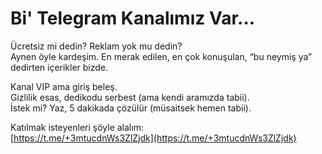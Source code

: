 # Bi' Telegram Kanalımız Var...

Ücretsiz mi dedin? Reklam yok mu dedin?  
Aynen öyle kardeşim. En merak edilen, en çok konuşulan, “bu neymiş ya” dedirten içerikler bizde.

Kanal VIP ama giriş beleş.  
Gizlilik esas, dedikodu serbest (ama kendi aramızda tabii).  
İstek mi? Yaz, 5 dakikada çözülür (müsaitsek hemen tabii).

Katılmak isteyenleri şöyle alalım:  
[https://t.me/+3mtucdnWs3ZlZjdk](https://t.me/+3mtucdnWs3ZlZjdk)
